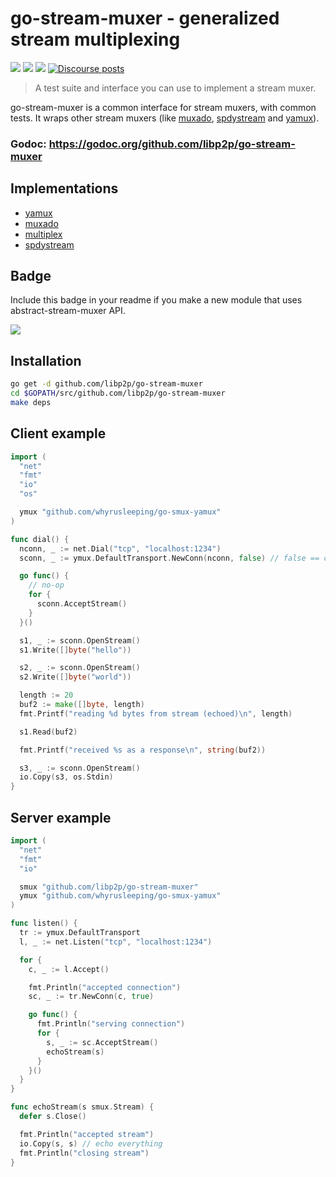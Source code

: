 # go-stream-muxer - generalized stream multiplexing

[![](https://img.shields.io/badge/made%20by-Protocol%20Labs-blue.svg?style=flat-square)](https://protocol.ai)
[![](https://img.shields.io/badge/project-libp2p-yellow.svg?style=flat-square)](https://libp2p.io/)
[![](https://img.shields.io/badge/freenode-%23libp2p-yellow.svg?style=flat-square)](http://webchat.freenode.net/?channels=%23libp2p)
[![Discourse posts](https://img.shields.io/discourse/https/discuss.libp2p.io/posts.svg)](https://discuss.libp2p.io)

> A test suite and interface you can use to implement a stream muxer.

go-stream-muxer is a common interface for stream muxers, with common tests. It wraps other stream muxers (like [muxado](https://github.com/inconshreveable/muxado), [spdystream](https://github.com/docker/spdystream) and [yamux](https://github.com/hashicorp/yamux)).

### Godoc: https://godoc.org/github.com/libp2p/go-stream-muxer

## Implementations

* [yamux](https://github.com/whyrusleeping/go-smux-yamux)
* [muxado](https://github.com/whyrusleeping/go-smux-muxado)
* [multiplex](https://github.com/whyrusleeping/go-smux-multiplex)
* [spdystream](https://github.com/whyrusleeping/go-smux-spdystream)

## Badge

Include this badge in your readme if you make a new module that uses abstract-stream-muxer API.

![](img/badge.png)

## Installation

```sh
go get -d github.com/libp2p/go-stream-muxer
cd $GOPATH/src/github.com/libp2p/go-stream-muxer
make deps
```

## Client example

```go
import (
  "net"
  "fmt"
  "io"
  "os"

  ymux "github.com/whyrusleeping/go-smux-yamux"
)

func dial() {
  nconn, _ := net.Dial("tcp", "localhost:1234")
  sconn, _ := ymux.DefaultTransport.NewConn(nconn, false) // false == client

  go func() {
    // no-op
    for {
      sconn.AcceptStream()
    }
  }()

  s1, _ := sconn.OpenStream()
  s1.Write([]byte("hello"))

  s2, _ := sconn.OpenStream()
  s2.Write([]byte("world"))

  length := 20
  buf2 := make([]byte, length)
  fmt.Printf("reading %d bytes from stream (echoed)\n", length)

  s1.Read(buf2)

  fmt.Printf("received %s as a response\n", string(buf2))

  s3, _ := sconn.OpenStream()
  io.Copy(s3, os.Stdin)
}
```

## Server example

```go
import (
  "net"
  "fmt"
  "io"

  smux "github.com/libp2p/go-stream-muxer"
  ymux "github.com/whyrusleeping/go-smux-yamux"
)

func listen() {
  tr := ymux.DefaultTransport
  l, _ := net.Listen("tcp", "localhost:1234")

  for {
    c, _ := l.Accept()

    fmt.Println("accepted connection")
    sc, _ := tr.NewConn(c, true)

    go func() {
      fmt.Println("serving connection")
      for {
        s, _ := sc.AcceptStream()
        echoStream(s)
      }
    }()
  }
}

func echoStream(s smux.Stream) {
  defer s.Close()

  fmt.Println("accepted stream")
  io.Copy(s, s) // echo everything
  fmt.Println("closing stream")
}
```
